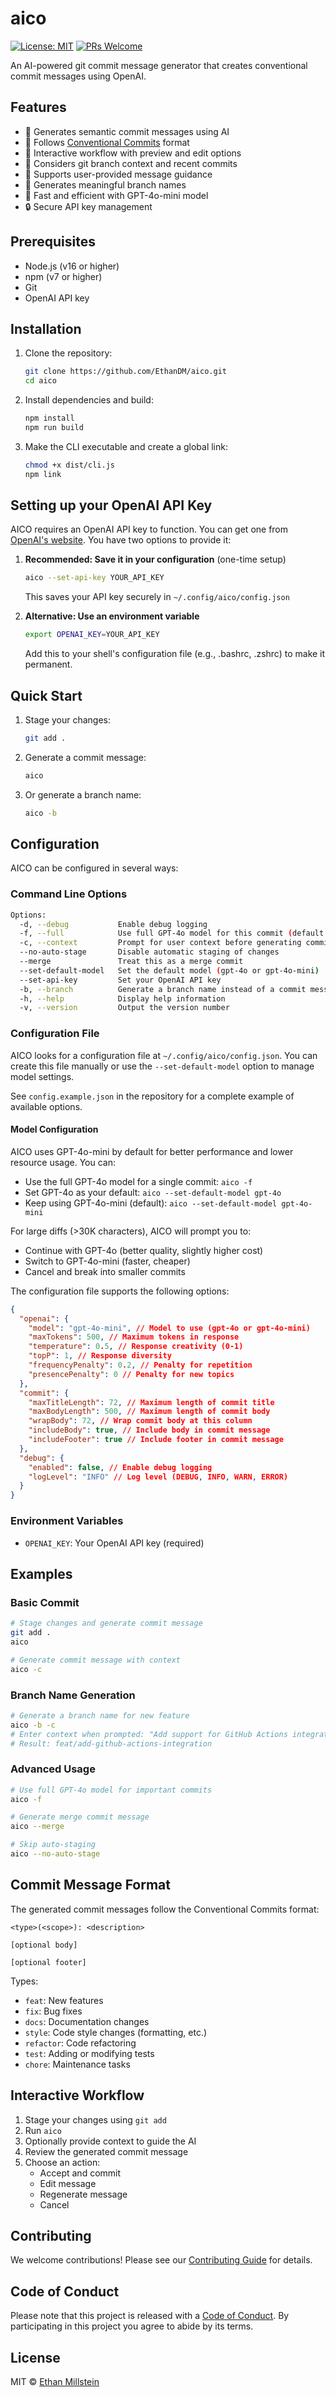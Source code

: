 # aico

[![License: MIT](https://img.shields.io/badge/License-MIT-yellow.svg)](https://opensource.org/licenses/MIT)
[![PRs Welcome](https://img.shields.io/badge/PRs-welcome-brightgreen.svg)](http://makeapullrequest.com)

An AI-powered git commit message generator that creates conventional commit messages using OpenAI.

## Features

- 🤖 Generates semantic commit messages using AI
- 📝 Follows [Conventional Commits](https://www.conventionalcommits.org/) format
- 🔄 Interactive workflow with preview and edit options
- 🌳 Considers git branch context and recent commits
- 🎯 Supports user-provided message guidance
- 🌿 Generates meaningful branch names
- 🚀 Fast and efficient with GPT-4o-mini model
- 🔒 Secure API key management

## Prerequisites

- Node.js (v16 or higher)
- npm (v7 or higher)
- Git
- OpenAI API key

## Installation

1. Clone the repository:

   ```bash
   git clone https://github.com/EthanDM/aico.git
   cd aico
   ```

2. Install dependencies and build:

   ```bash
   npm install
   npm run build
   ```

3. Make the CLI executable and create a global link:
   ```bash
   chmod +x dist/cli.js
   npm link
   ```

## Setting up your OpenAI API Key

AICO requires an OpenAI API key to function. You can get one from [OpenAI's website](https://platform.openai.com/api-keys). You have two options to provide it:

1. **Recommended: Save it in your configuration** (one-time setup)

   ```bash
   aico --set-api-key YOUR_API_KEY
   ```

   This saves your API key securely in `~/.config/aico/config.json`

2. **Alternative: Use an environment variable**
   ```bash
   export OPENAI_KEY=YOUR_API_KEY
   ```
   Add this to your shell's configuration file (e.g., .bashrc, .zshrc) to make it permanent.

## Quick Start

1. Stage your changes:

   ```bash
   git add .
   ```

2. Generate a commit message:

   ```bash
   aico
   ```

3. Or generate a branch name:
   ```bash
   aico -b
   ```

## Configuration

AICO can be configured in several ways:

### Command Line Options

```bash
Options:
  -d, --debug           Enable debug logging
  -f, --full            Use full GPT-4o model for this commit (default is mini)
  -c, --context         Prompt for user context before generating commit message
  --no-auto-stage       Disable automatic staging of changes
  --merge               Treat this as a merge commit
  --set-default-model   Set the default model (gpt-4o or gpt-4o-mini)
  --set-api-key         Set your OpenAI API key
  -b, --branch          Generate a branch name instead of a commit message
  -h, --help            Display help information
  -v, --version         Output the version number
```

### Configuration File

AICO looks for a configuration file at `~/.config/aico/config.json`. You can create this file manually or use the `--set-default-model` option to manage model settings.

See `config.example.json` in the repository for a complete example of available options.

#### Model Configuration

AICO uses GPT-4o-mini by default for better performance and lower resource usage. You can:

- Use the full GPT-4o model for a single commit: `aico -f`
- Set GPT-4o as your default: `aico --set-default-model gpt-4o`
- Keep using GPT-4o-mini (default): `aico --set-default-model gpt-4o-mini`

For large diffs (>30K characters), AICO will prompt you to:

- Continue with GPT-4o (better quality, slightly higher cost)
- Switch to GPT-4o-mini (faster, cheaper)
- Cancel and break into smaller commits

The configuration file supports the following options:

```json
{
  "openai": {
    "model": "gpt-4o-mini", // Model to use (gpt-4o or gpt-4o-mini)
    "maxTokens": 500, // Maximum tokens in response
    "temperature": 0.5, // Response creativity (0-1)
    "topP": 1, // Response diversity
    "frequencyPenalty": 0.2, // Penalty for repetition
    "presencePenalty": 0 // Penalty for new topics
  },
  "commit": {
    "maxTitleLength": 72, // Maximum length of commit title
    "maxBodyLength": 500, // Maximum length of commit body
    "wrapBody": 72, // Wrap commit body at this column
    "includeBody": true, // Include body in commit message
    "includeFooter": true // Include footer in commit message
  },
  "debug": {
    "enabled": false, // Enable debug logging
    "logLevel": "INFO" // Log level (DEBUG, INFO, WARN, ERROR)
  }
}
```

### Environment Variables

- `OPENAI_KEY`: Your OpenAI API key (required)

## Examples

### Basic Commit

```bash
# Stage changes and generate commit message
git add .
aico

# Generate commit message with context
aico -c
```

### Branch Name Generation

```bash
# Generate a branch name for new feature
aico -b -c
# Enter context when prompted: "Add support for GitHub Actions integration"
# Result: feat/add-github-actions-integration
```

### Advanced Usage

```bash
# Use full GPT-4o model for important commits
aico -f

# Generate merge commit message
aico --merge

# Skip auto-staging
aico --no-auto-stage
```

## Commit Message Format

The generated commit messages follow the Conventional Commits format:

```
<type>(<scope>): <description>

[optional body]

[optional footer]
```

Types:

- `feat`: New features
- `fix`: Bug fixes
- `docs`: Documentation changes
- `style`: Code style changes (formatting, etc.)
- `refactor`: Code refactoring
- `test`: Adding or modifying tests
- `chore`: Maintenance tasks

## Interactive Workflow

1. Stage your changes using `git add`
2. Run `aico`
3. Optionally provide context to guide the AI
4. Review the generated commit message
5. Choose an action:
   - Accept and commit
   - Edit message
   - Regenerate message
   - Cancel

## Contributing

We welcome contributions! Please see our [Contributing Guide](CONTRIBUTING.md) for details.

## Code of Conduct

Please note that this project is released with a [Code of Conduct](CODE_OF_CONDUCT.md). By participating in this project you agree to abide by its terms.

## License

MIT © [Ethan Millstein](LICENSE)
